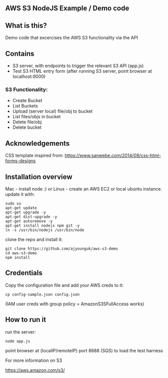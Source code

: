 ## AWS S3 NodeJS Example / Demo code

## What is this?
Demo code that excercises the AWS S3 functionality via the API

## Contains
- S3 server, with endpoints to trigger the relevant S3 API (app.js)
- Test S3 HTML entry form (after running S3 server, point browser at localhost:9000)


### S3 Functionality:
- Create Bucket
- List Buckets
- Upload (server local) file/obj to bucket
- List files/objs in bucket
- Delete file/obj
- Delete bucket

## Acknowledgements
CSS template inspired from: https://www.sanwebe.com/2014/08/css-html-forms-designs


## Installation overview
Mac - install node :)
or
Linux - create an AWS EC2 or local ubuntu instance.
update it with:
```
sudo su
apt-get update
apt-get upgrade -y
apt-get dist-upgrade -y
apt-get autoremove -y
apt-get install nodejs npm git -y
ln -s /usr/bin/nodejs /usr/bin/node
```



clone the repo and install it:

```
git clone https://github.com/ajyounguk/aws-s3-demo
cd aws-s3-demo
npm install
```


## Credentials
Copy the configuration file and add your AWS creds to it:
```
cp config-sample.json config.json
```

(IAM user creds with group policy = AmazonS3SFullAccess works)


## How to run it
run the server:

```
node app.js
```

point browser at (localIP/remoteIP) port 8888 (SQS) to load the test harness

For more information on S3

https://aws.amazon.com/s3/

